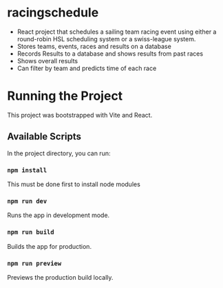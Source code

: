 # racingschedule

* React project that schedules a sailing team racing event using either a round-robin HSL scheduling system or a swiss-league system.
* Stores teams, events, races and results on a database
* Records Results to a database and shows results from past races
* Shows overall results
* Can filter by team and predicts time of each race


# Running the Project

This project was bootstrapped with Vite and React.

## Available Scripts

In the project directory, you can run:

### `npm install`
This must be done first to install node modules

### `npm run dev`
Runs the app in development mode.

### `npm run build`
Builds the app for production.

### `npm run preview`
Previews the production build locally.


